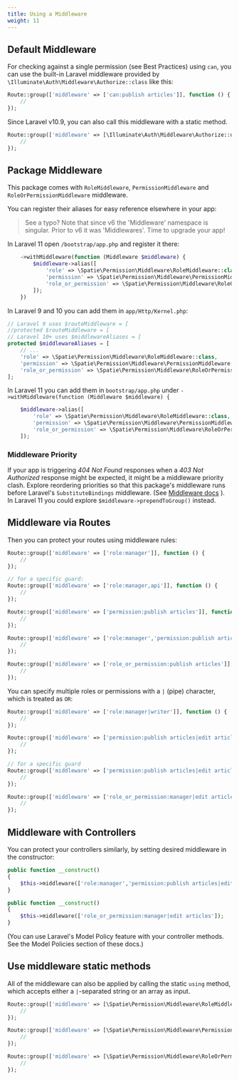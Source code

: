 ```yaml
---
title: Using a Middleware
weight: 11
---
```


## Default Middleware

For checking against a single permission (see Best Practices) using `can`, you can use the built-in Laravel middleware provided by `\Illuminate\Auth\Middleware\Authorize::class` like this:

```php
Route::group(['middleware' => ['can:publish articles']], function () {
    //
});
```

Since Laravel v10.9, you can also call this middleware with a static method.

```php
Route::group(['middleware' => [\Illuminate\Auth\Middleware\Authorize::using('publish articles')]], function () {
    //
});
```

## Package Middleware

This package comes with `RoleMiddleware`, `PermissionMiddleware` and `RoleOrPermissionMiddleware` middleware.

You can register their aliases for easy reference elsewhere in your app:

>  See a typo? Note that since v6 the 'Middleware' namespace is singular. Prior to v6 it was 'Middlewares'. Time to upgrade your app!

In Laravel 11 open `/bootstrap/app.php` and register it there:

```php
    ->withMiddleware(function (Middleware $middleware) {
        $middleware->alias([
            'role' => \Spatie\Permission\Middleware\RoleMiddleware::class,
            'permission' => \Spatie\Permission\Middleware\PermissionMiddleware::class,
            'role_or_permission' => \Spatie\Permission\Middleware\RoleOrPermissionMiddleware::class,
        ]);
    })
```

In Laravel 9 and 10 you can add them in `app/Http/Kernel.php`:

```php
// Laravel 9 uses $routeMiddleware = [
//protected $routeMiddleware = [
// Laravel 10+ uses $middlewareAliases = [
protected $middlewareAliases = [
    // ...
    'role' => \Spatie\Permission\Middleware\RoleMiddleware::class,
    'permission' => \Spatie\Permission\Middleware\PermissionMiddleware::class,
    'role_or_permission' => \Spatie\Permission\Middleware\RoleOrPermissionMiddleware::class,
];
```

In Laravel 11 you can add them in `bootstrap/app.php` under `->withMiddleware(function (Middleware $middleware) {`

```php
    $middleware->alias([
        'role' => \Spatie\Permission\Middleware\RoleMiddleware::class,
        'permission' => \Spatie\Permission\Middleware\PermissionMiddleware::class,
        'role_or_permission' => \Spatie\Permission\Middleware\RoleOrPermissionMiddleware::class,
    ]);
```

### Middleware Priority
If your app is triggering *404 Not Found* responses when a *403 Not Authorized* response might be expected, it might be a middleware priority clash. Explore reordering priorities so that this package's middleware runs before Laravel's `SubstituteBindings` middleware. (See [Middleware docs](https://laravel.com/docs/master/middleware#sorting-middleware) ). In Laravel 11 you could explore `$middleware->prependToGroup()` instead.


## Middleware via Routes

Then you can protect your routes using middleware rules:

```php
Route::group(['middleware' => ['role:manager']], function () {
    //
});

// for a specific guard:
Route::group(['middleware' => ['role:manager,api']], function () {
    //
});

Route::group(['middleware' => ['permission:publish articles']], function () {
    //
});

Route::group(['middleware' => ['role:manager','permission:publish articles']], function () {
    //
});

Route::group(['middleware' => ['role_or_permission:publish articles']], function () {
    //
});
```

You can specify multiple roles or permissions with a `|` (pipe) character, which is treated as `OR`:

```php
Route::group(['middleware' => ['role:manager|writer']], function () {
    //
});

Route::group(['middleware' => ['permission:publish articles|edit articles']], function () {
    //
});

// for a specific guard
Route::group(['middleware' => ['permission:publish articles|edit articles,api']], function () {
    //
});

Route::group(['middleware' => ['role_or_permission:manager|edit articles']], function () {
    //
});
```

## Middleware with Controllers

You can protect your controllers similarly, by setting desired middleware in the constructor:

```php
public function __construct()
{
    $this->middleware(['role:manager','permission:publish articles|edit articles']);
}
```

```php
public function __construct()
{
    $this->middleware(['role_or_permission:manager|edit articles']);
}
```

(You can use Laravel's Model Policy feature with your controller methods. See the Model Policies section of these docs.)

## Use middleware static methods

All of the middleware can also be applied by calling the static `using` method,
which accepts either a `|`-separated string or an array as input.

```php
Route::group(['middleware' => [\Spatie\Permission\Middleware\RoleMiddleware::using('manager')]], function () {
    //
});

Route::group(['middleware' => [\Spatie\Permission\Middleware\PermissionMiddleware::using('publish articles|edit articles')]], function () {
    //
});

Route::group(['middleware' => [\Spatie\Permission\Middleware\RoleOrPermissionMiddleware::using(['manager', 'edit articles'])]], function () {
    //
});
```
